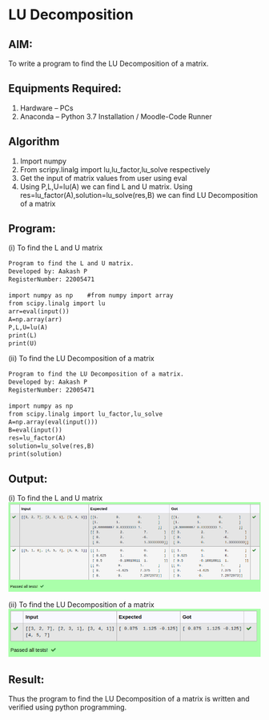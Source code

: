# LU Decomposition 

## AIM:
To write a program to find the LU Decomposition of a matrix.

## Equipments Required:
1. Hardware – PCs
2. Anaconda – Python 3.7 Installation / Moodle-Code Runner

## Algorithm
1. Import numpy
2. From scripy.linalg import lu,lu_factor,lu_solve respectively
3. Get the input of matrix values from user using eval
4. Using P,L,U=lu(A) we can find L and U matrix. Using res=lu_factor(A),solution=lu_solve(res,B) we can find LU Decomposition of a matrix

## Program:
(i) To find the L and U matrix
```
Program to find the L and U matrix.
Developed by: Aakash P
RegisterNumber: 22005471

import numpy as np    #from numpy import array
from scipy.linalg import lu
arr=eval(input())
A=np.array(arr)
P,L,U=lu(A)
print(L)
print(U)
```
(ii) To find the LU Decomposition of a matrix
```
Program to find the LU Decomposition of a matrix.
Developed by: Aakash P
RegisterNumber: 22005471

import numpy as np
from scipy.linalg import lu_factor,lu_solve
A=np.array(eval(input()))
B=eval(input())
res=lu_factor(A)
solution=lu_solve(res,B)
print(solution)
```

## Output:
(i) To find the L and U matrix
![OUTPUT](/output%201.png)

(ii) To find the LU Decomposition of a matrix
![OUTPUT](/Screenshot%20from%202023-01-21%2010-59-20.png)

## Result:
Thus the program to find the LU Decomposition of a matrix is written and verified using python programming.

